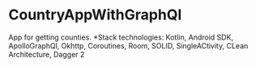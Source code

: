 # CountryAppWithGraphQl
App for getting counties.
*Stack technologies: Kotlin, Android SDK, ApolloGraphQl, Okhttp, Coroutines, Room, SOLID, SingleACtivity, CLean Architecture, Dagger 2
